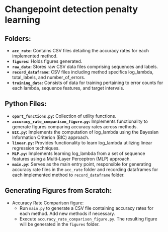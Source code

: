 # Changepoint detection penalty learning

## Folders:
- **`acc_rate`:** Contains CSV files detailing the accuracy rates for each implemented method.
- **`figures`:** Holds figures generated.
- **`raw_data`:** Stores raw CSV data files comprising sequences and labels.
- **`record_dataframe`:** CSV files including method specifics log_lambda, total_labels, and number_of_errors.
- **`training_data`:** Consists of data for training pertaining to error counts for each lambda, sequence features, and target intervals.

## Python Files:
- **`opart_functions.py`:** Collection of utility functions.
- **`accuracy_rate_comparison_figure.py`:** Implements functionality to generate figures comparing accuracy rates across methods.
- **`BIC.py`:** Implements the computation of log_lambda using the Bayesian Information Criterion (BIC) approach.
- **`linear.py`:** Provides functionality to learn log_lambda utilizing linear regression techniques.
- **`MLP.py`:** Implements learning log_lambda from a set of sequence features using a Multi-Layer Perceptron (MLP) approach.
- **`main.py`:** Serves as the main entry point, responsible for generating accuracy rate files in the `acc_rate` folder and recording dataframes for each implemented method to `record_dataframe` folder.

## Generating Figures from Scratch:
- Accuracy Rate Comparison figure:
  - Run `main.py` to generate a CSV file containing accuracy rates for each method. Add new methods if necessary.
  - Execute `accuracy_rate_comparison_figure.py`. The resulting figure will be generated in the `figures` folder.
